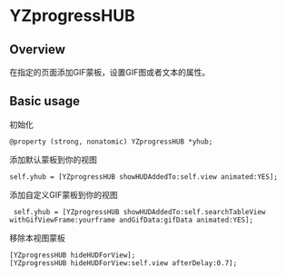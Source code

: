 # YZprogressHUB
## Overview
在指定的页面添加GIF蒙板，设置GIF图或者文本的属性。
## Basic usage
初始化

    @property (strong, nonatomic) YZprogressHUB *yhub;
添加默认蒙板到你的视图

    self.yhub = [YZprogressHUB showHUDAddedTo:self.view animated:YES];
添加自定义GIF蒙板到你的视图

     self.yhub = [YZprogressHUB showHUDAddedTo:self.searchTableView withGifViewFrame:yourframe andGifData:gifData animated:YES];


移除本视图蒙板

    [YZprogressHUB hideHUDForView];
    [YZprogressHUB hideHUDForView:self.view afterDelay:0.7];

